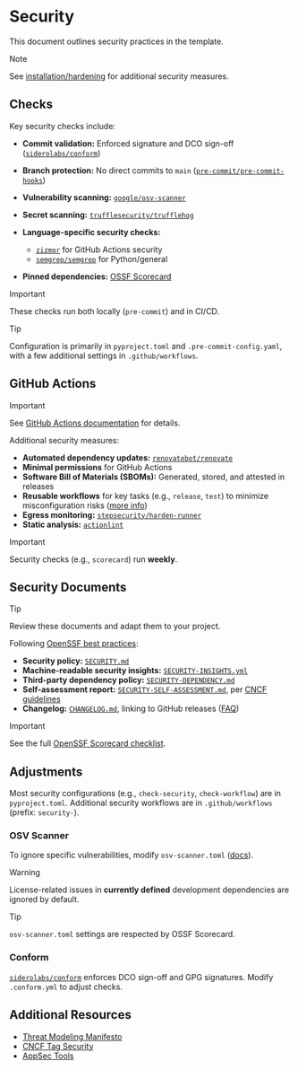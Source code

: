 # Security

This document outlines security practices in the template.

> [!note]
> See [installation/hardening](installation.md#hardening)
> for additional security measures.

## Checks

Key security checks include:

- __Commit validation:__ Enforced signature and DCO sign-off
    ([`siderolabs/conform`](https://github.com/siderolabs/conform))
- __Branch protection:__ No direct commits to `main`
    ([`pre-commit/pre-commit-hooks`](https://github.com/pre-commit/pre-commit-hooks))
- __Vulnerability scanning:__ [`google/osv-scanner`](https://github.com/google/osv-scanner)
- __Secret scanning:__ [`trufflesecurity/trufflehog`](https://github.com/trufflesecurity/trufflehog)
- __Language-specific security checks:__

  - [`zizmor`](https://github.com/woodruffw/zizmor) for GitHub Actions security
  - [`semgrep/semgrep`](https://github.com/semgrep/semgrep) for Python/general

- __Pinned dependencies:__ [OSSF Scorecard](https://github.com/ossf/scorecard/blob/main/docs/checks.md#pinned-dependencies)

> [!important]
> These checks run both locally (`pre-commit`) and in CI/CD.

> [!tip]
> Configuration is primarily in `pyproject.toml` and `.pre-commit-config.yaml`,
> with a few additional settings in `.github/workflows`.

## GitHub Actions

> [!important]
> See [GitHub Actions documentation]() for details.

Additional security measures:

- __Automated dependency updates:__ [`renovatebot/renovate`](https://github.com/renovatebot/renovate)
- __Minimal permissions__ for GitHub Actions
- __Software Bill of Materials (SBOMs):__ Generated, stored, and attested in releases
- __Reusable workflows__ for key tasks (e.g., `release`, `test`) to minimize misconfiguration risks
    ([more info](https://github.blog/security/supply-chain-security/slsa-3-compliance-with-github-actions/))
- __Egress monitoring:__ [`stepsecurity/harden-runner`](https://github.com/step-security/harden-runner)
- __Static analysis:__ [`actionlint`](https://github.com/rhysd/actionlint)

> [!important]
> Security checks (e.g., `scorecard`) run __weekly__.

## Security Documents

> [!tip]
> Review these documents and adapt them to your project.

Following [OpenSSF best practices](https://www.bestpractices.dev/en):

- __Security policy:__ [`SECURITY.md`](https://github.com/ossf/scorecard/blob/main/docs/checks.md#security-policy)
- __Machine-readable security insights:__ [`SECURITY-INSIGHTS.yml`](https://github.com/ossf/security-insights-spec)
- __Third-party dependency policy:__ [`SECURITY-DEPENDENCY.md`]()
- __Self-assessment report:__ [`SECURITY-SELF-ASSESSMENT.md`](),
    per [CNCF guidelines](https://tag-security.cncf.io/community/assessments/guide/self-assessment/#non-goals)
- __Changelog:__ [`CHANGELOG.md`](),
    linking to GitHub releases ([FAQ](faq.md#changelog))

> [!important]
> See the full [OpenSSF Scorecard checklist](https://github.com/ossf/scorecard/blob/main/docs/checks.md).

## Adjustments

Most security configurations (e.g., `check-security`, `check-workflow`) are in `pyproject.toml`.
Additional security workflows are in `.github/workflows` (prefix: `security-`).

### OSV Scanner

To ignore specific vulnerabilities, modify `osv-scanner.toml` ([docs](https://google.github.io/osv-scanner/configuration/)).

> [!warning]
> License-related issues in __currently defined__ development dependencies
> are ignored by default.

> [!tip]
> `osv-scanner.toml` settings are respected by OSSF Scorecard.

### Conform

[`siderolabs/conform`](https://github.com/siderolabs/conform) enforces
DCO sign-off and GPG signatures. Modify `.conform.yml` to adjust checks.

## Additional Resources

- [Threat Modeling Manifesto](https://www.threatmodelingmanifesto.org/)
- [CNCF Tag Security](https://tag-security.cncf.io/)
- [AppSec Tools](https://www.jit.io/resources/appsec-tools)
